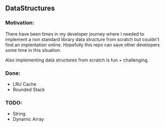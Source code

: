 ## DataStructures

### Motivation:
There have been times in my developer journey where I needed to implement a non standard library data structure from scratch but couldn't find an implentation online. Hopefully this repo can save other developers some time in this situation. 

Also implementing data structures from scratch is fun + challenging.


### Done:

- LRU Cache
- Rounded Stack

### TODO:

- String
- Dynamic Array

